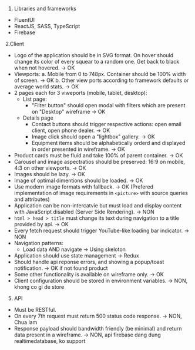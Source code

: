 1. Libraries and frameworks
- FluentUI
- ReactJS, SASS, TypeScript
- Firebase

2.Client
- Logo of the application should be in SVG format. On hover should change its color of every squear to a random one. Get back to black when not hovered.
  -> OK
- Viewports:
      a. Mobile from 0 to 748px. Container should be 100% width of screen.
        -> OK
      b. Other view ports according to framework defaults or average world stats.
        -> OK
- 2 pages each for 3 viweports (mobile, tablet, desktop):
  - List page:
    - "Filter button" should open modal with filters which are present on "Desktop" wireframe
      -> OK
  - Details page
    - Contact buttons should trigger respective actions: open email client, open phone dealer. -> OK
    - Image click should open a "lightbox" gallery.  -> OK
    - Equipment items should be alphabetically orderd and displayed in order presented in wireframe.  -> OK
- Product cards must be fluid and take 100% of parent container. -> OK
- Carousel and image aspectratios should be preserved: 16:9 on mobile, 4:3 on other viewports. -> OK
- Images should be lazy. -> OK
- Image of optimal dimentions should be loaded. -> OK
- Use modern image formats with fallback. -> OK
(Prefered implementation of image requirements in `<picture>` with source queries and attributes)
- Application can be non-intercatvie but must load and display content with JavaScript disabled (Server Side Rendering). -> NON
- `html > head > title` must change its text during navigation to a title provided by api. -> OK
- Every fetch request should trigger YouTube-like loading bar indicator. -> NON
- Navigation patterns:
  - Load data AND navigate -> Using skeloton
- Application should use state management -> Redux
- Should handle api reponse errors, and showing a popup/toast notification. -> OK if not found product
- Some other functionality is available on wireframe only.  -> OK
- Client configuration should be stored in environment variables.  -> NON, khong co gi de store
5. API
- Must be RESTful.
- On every 7th request must return 500 status code response. -> NON, Chua lam
- Response payload should bandwidth friendly (be minimal) and return data present in a wireframe. -> NON, api firebase dang dung realtimedatabase, ko support
